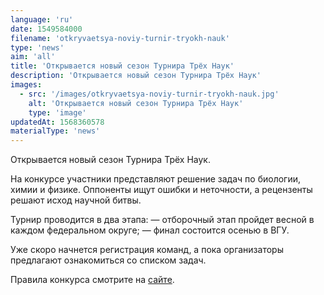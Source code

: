 ```yaml
---
language: 'ru'
date: 1549584000
filename: 'otkryvaetsya-noviy-turnir-tryokh-nauk'
type: 'news'
aim: 'all'
title: 'Открывается новый сезон Турнира Трёх Наук'
description: 'Открывается новый сезон Турнира Трёх Наук'
images:
  - src: '/images/otkryvaetsya-noviy-turnir-tryokh-nauk.jpg'
    alt: 'Открывается новый сезон Турнира Трёх Наук'
    type: 'image'
updatedAt: 1568360578
materialType: 'news'
---
```

Открывается новый сезон Турнира Трёх Наук.

На конкурсе участники представляют решение задач по биологии, химии и физике. Оппоненты ищут ошибки и неточности, а рецензенты решают исход научной битвы.

Турнир проводится в два этапа: — отборочный этап пройдет весной в каждом федеральном округе; — финал состоится осенью в ВГУ.

Уже скоро начнется регистрация команд, а пока организаторы предлагают ознакомиться со списком задач.

Правила конкурса смотрите на [сайте](https://iturnir.ru/students).
